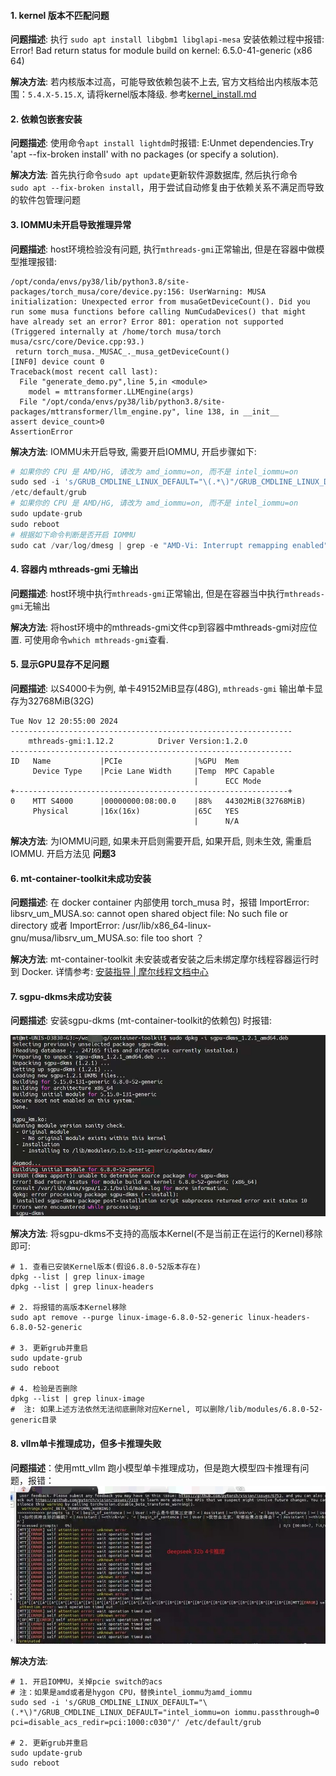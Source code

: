#### 1. kernel 版本不匹配问题

**问题描述**: 执行 `sudo apt install libgbm1 libglapi-mesa`  安装依赖过程中报错: Error! Bad return status for module build on kernel: 6.5.0-41-generic (x86 64)

**解决方法**: 若内核版本过高，可能导致依赖包装不上去, 官方文档给出内核版本范围：`5.4.X-5.15.X`, 请将kernel版本降级.  参考[kernel_install.md](../docs/other/kernel_install.md)



#### 2. 依赖包嵌套安装

**问题描述**: 使用命令`apt install lightdm`时报错: E:Unmet dependencies.Try 'apt --fix-broken install' with no packages (or specify a solution).

**解决方法**: 首先执行命令`sudo apt update`更新软件源数据库, 然后执行命令`sudo apt --fix-broken install`，用于尝试自动修复由于依赖关系不满足而导致的软件包管理问题



#### 3. IOMMU未开启导致推理异常

**问题描述**: host环境检验没有问题, 执行`mthreads-gmi`正常输出, 但是在容器中做模型推理报错: 

```shell
/opt/conda/envs/py38/lib/python3.8/site-packages/torch_musa/core/device.py:156: UserWarning: MUSA initialization: Unexpected error from musaGetDeviceCount(). Did you run some musa functions before calling NumCudaDevices() that might have already set an error? Error 801: operation not supported (Triggered internally at /home/torch musa/torch musa/csrc/core/Device.cpp:93.)
 return torch_musa._MUSAC_._musa_getDeviceCount()
[INF0] device count 0
Traceback(most recent call last):
  File "generate_demo.py",line 5,in <module>
  	model = mttransformer.LLMEngine(args)
  File "/opt/conda/envs/py38/lib/python3.8/site-packages/mttransformer/llm_engine.py", line 138, in __init__
assert device_count>0
AssertionError
```

**解决方法**: IOMMU未开启导致, 需要开启IOMMU, 开启步骤如下:

```python
# 如果你的 CPU 是 AMD/HG, 请改为 amd_iommu=on, 而不是 intel_iommu=on
sudo sed -i 's/GRUB_CMDLINE_LINUX_DEFAULT="\(.*\)"/GRUB_CMDLINE_LINUX_DEFAULT="intel_iommu=on iommu.passthrough=0"/'
/etc/default/grub
# 如果你的 CPU 是 AMD/HG, 请改为 amd_iommu=on, 而不是 intel_iommu=on
sudo update-grub
sudo reboot
# 根据如下命令判断是否开启 IOMMU
sudo cat /var/log/dmesg | grep -e "AMD-Vi: Interrupt remapping enabled" -e "IOMMU enabled"
```



#### 4. 容器内 mthreads-gmi 无输出

**问题描述**: host环境中执行`mthreads-gmi`正常输出, 但是在容器当中执行`mthreads-gmi`无输出

**解决方法**: 将host环境中的mthreads-gmi文件cp到容器中mthreads-gmi对应位置. 可使用命令`which mthreads-gmi`查看.



#### 5. 显示GPU显存不足问题

**问题描述**: 以S4000卡为例, 单卡49152MiB显存(48G), `mthreads-gmi` 输出单卡显存为32768MiB(32G)

```shell
Tue Nov 12 20:55:00 2024
---------------------------------------------------------------
    mthreads-gmi:1.12.2          Driver Version:1.2.0
---------------------------------------------------------------
ID   Name           |PCIe                |%GPU  Mem
     Device Type    |Pcie Lane Width     |Temp  MPC Capable
                                         |      ECC Mode
+-------------------------------------------------------------+
0    MTT S4000      |00000000:08:00.0    |88%   44302MiB(32768MiB)
     Physical       |16x(16x)            |65C   YES
                                         |      N/A
```

**解决方法**: 为IOMMU问题, 如果未开启则需要开启, 如果开启, 则未生效, 需重启IOMMU. 开启方法见 **问题3**



#### 6. mt-container-toolkit未成功安装

**问题描述**: 在 docker container 内部使用 torch_musa 时，报错 ImportError: libsrv_um_MUSA.so: cannot open shared object file: No such file or directory 或者 ImportError: /usr/lib/x86_64-linux-gnu/musa/libsrv_um_MUSA.so: file too short ？

**解决方法**: mt-container-toolkit 未安装或者安装之后未绑定摩尔线程容器运行时到 Docker. 详情参考: [安装指导 | 摩尔线程文档中心](https://docs.mthreads.com/cloud-native/cloud-native-doc-online/install_guide)



#### 7. sgpu-dkms未成功安装
**问题描述**: 安装sgpu-dkms (mt-container-toolkit的依赖包) 时报错:

![FAQ_sgpu-dkms](../docs/images/FAQ_sgpu-dkms.png)

**解决方法**: 将sgpu-dkms不支持的高版本Kernel(不是当前正在运行的Kernel)移除即可:

```shell
# 1. 查看已安装Kernel版本(假设6.8.0-52版本存在)
dpkg --list | grep linux-image
dpkg --list | grep linux-headers

# 2. 将报错的高版本Kernel移除
sudo apt remove --purge linux-image-6.8.0-52-generic linux-headers-6.8.0-52-generic

# 3. 更新grub并重启
sudo update-grub
sudo reboot

# 4. 检验是否删除
dpkg --list | grep linux-image
#  注: 如果上述方法依然无法彻底删除对应Kernel, 可以删除/lib/modules/6.8.0-52-generic目录
```

#### 8. vllm单卡推理成功，但多卡推理失败

**问题描述**：使用mtt_vllm 跑小模型单卡推理成功，但是跑大模型四卡推理有问题，报错：
![FAQ_vllm](../docs/images/FAQ_ENV_t8.jpg)

**解决方法**: 
```shell
# 1. 开启IOMMU，关掉pcie switch的acs
# 注：如果是amd或者是hygon CPU，替换intel_iommu为amd_iommu
sudo sed -i 's/GRUB_CMDLINE_LINUX_DEFAULT="\(.*\)"/GRUB_CMDLINE_LINUX_DEFAULT="intel_iommu=on iommu.passthrough=0 pci=disable_acs_redir=pci:1000:c030"/' /etc/default/grub

# 2. 更新grub并重启
sudo update-grub
sudo reboot
```